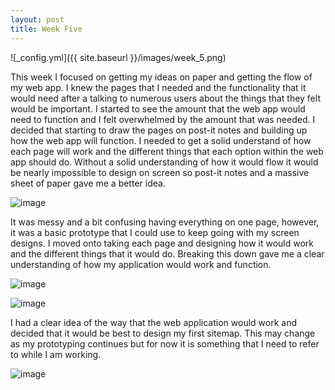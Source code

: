 ```yaml
---
layout: post
title: Week Five
---
```


![_config.yml]({{ site.baseurl }}/images/week_5.png)


This week I focused on getting my ideas on paper and getting the flow of my web app. I knew the pages that I needed and the functionality that it would need after a talking to numerous users about the things that they felt would be important. I started to see the amount that the web app would need to function and I felt overwhelmed by the amount that was needed. I decided that starting to draw the pages on post-it notes and building up how the web app will function. I needed to get a solid understand of how each page will work and the different things that each option within the web app should do. Without a solid understanding of how it would flow it would be nearly impossible to design on screen so post-it notes and a massive sheet of paper gave me a better idea.

![image](http://amber-mcgregor.github.io/images/week_5/keno_postit.png)

It was messy and a bit confusing having everything on one page, however, it was a basic prototype that I could use to keep going with my screen designs. I moved onto taking each page and designing how it would work and the different things that it would do. Breaking this down gave me a clear understanding of how my application would work and function.

![image](http://amber-mcgregor.github.io/images/week_5/keno_main.png)

![image](http://amber-mcgregor.github.io/images/week_5/keno_incidents.png)


I had a clear idea of the way that the web application would work and decided that it would be best to design my first sitemap. This may change as my prototyping continues but for now it is something that I need to refer to while I am working.

![image](http://amber-mcgregor.github.io/images/week_5/Sitemap.png)
